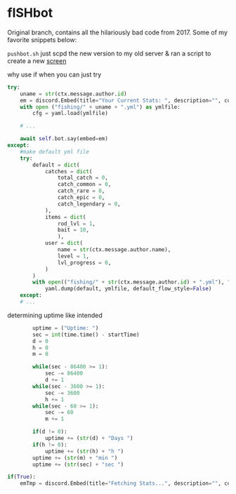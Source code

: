 # fISHbot

Original branch, contains all the hilariously bad code from 2017. Some of my favorite snippets below:

`pushbot.sh` just scpd the new version to my old server & ran a script to create a new [screen](https://linux.die.net/man/1/screen)

why use if when you can just try
```python
try:
    uname = str(ctx.message.author.id)
    em = discord.Embed(title="Your Current Stats: ", description="", colour=0x3D3D5D)
    with open ("fishing/" + uname + ".yml") as ymlfile:
        cfg = yaml.load(ymlfile)

    # ...

    await self.bot.say(embed=em)
except:
    #make default yml file
    try:
        default = dict(
            catches = dict(
                total_catch = 0,
                catch_common = 0,
                catch_rare = 0,
                catch_epic = 0,
                catch_legendary = 0,
            ),
            items = dict(
                rod_lvl = 1,
                bait = 10,
                ),
            user = dict(
                name = str(ctx.message.author.name),
                level = 1,
                lvl_progress = 0,
            )
        )
        with open(("fishing/" + str(ctx.message.author.id) + ".yml"), "w") as ymlfile:
            yaml.dump(default, ymlfile, default_flow_style=False)
    except:
    # ...
```

determining uptime like intended
```python
        uptime = ("Uptime: ")
        sec = int(time.time() - startTime)
        d = 0
        h = 0
        m = 0

        while(sec - 86400 >= 1):
            sec -= 86400
            d += 1
        while(sec - 3600 >= 1):
            sec -= 3600
            h += 1
        while(sec - 60 >= 1):
            sec -= 60
            m += 1

        if(d != 0):
            uptime += (str(d) + "Days ")
        if(h != 0):
            uptime += (str(h) + "h ")
        uptime += (str(m) + "min ")
        uptime += (str(sec) + "sec ")
```

```python
if(True):
    emTmp = discord.Embed(title="Fetching Stats...", description="", colour=0x3D3D5D)
```